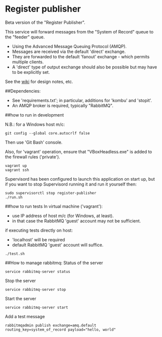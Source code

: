 # Register publisher
Beta version of the "Register Publisher".

This service will forward messages from the "System of Record" queue to the "feeder" queue.

* Using the Advanced Message Queuing Protocol (AMQP).
* Messages are received via the default 'direct' exchange.
* They are forwarded to the default 'fanout' exchange - which permits multiple clients.
* A 'direct' type of output exchange should also be possible but may have to be explicitly set.

See the [wiki](https://github.com/LandRegistry/register-publisher/wiki) for design notes, etc.


##Dependencies:

- See 'requirements.txt'; in particular, additions for 'kombu' and 'stopit'.
- An AMQP broker is required, typically "RabbitMQ".


##how to run in development

N.B.: for a Windows host m/c:

    git config --global core.autocrlf false

Then use 'Git Bash' console.

Also, for 'vagrant' operation, ensure that "VBoxHeadless.exe" is added to the firewall rules ('private').

```
vagrant up
vagrant ssh
```
Supervisord has been configured to launch this application on start up, but if you want to stop Supervisord running it and run it yourself then:

```
sudo supervisorctl stop register-publisher
./run.sh
```

##how to run tests
In virtual machine ('vagrant'):
* use IP address of host m/c (for Windows, at least).
* in that case the RabbitMQ 'guest' account may not be sufficient.

if executing tests directly on host:
* 'localhost' will be required
* default RabbitMQ 'guest' account will suffice.

```
./test.sh
```

##How to manage rabbitmq:
Status of the server

```
service rabbitmq-server status
```

Stop the server

```
service rabbitmq-server stop
```

Start the server

```
service rabbitmq-server start
```

Add a test message

```
rabbitmqadmin publish exchange=amq.default routing_key=system_of_record payload="hello, world"
```
